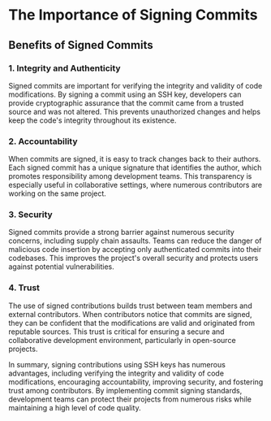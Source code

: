 # The Importance of Signing Commits

## Benefits of Signed Commits

### 1. Integrity and Authenticity
Signed commits are important for verifying the integrity and validity of code modifications. By signing a commit using an SSH key, developers can provide cryptographic assurance that the commit came from a trusted source and was not altered. This prevents unauthorized changes and helps keep the code's integrity throughout its existence.

### 2. Accountability
When commits are signed, it is easy to track changes back to their authors. Each signed commit has a unique signature that identifies the author, which promotes responsibility among development teams. This transparency is especially useful in collaborative settings, where numerous contributors are working on the same project.

### 3. Security
Signed commits provide a strong barrier against numerous security concerns, including supply chain assaults. Teams can reduce the danger of malicious code insertion by accepting only authenticated commits into their codebases. This improves the project's overall security and protects users against potential vulnerabilities.

### 4. Trust
The use of signed contributions builds trust between team members and external contributors. When contributors notice that commits are signed, they can be confident that the modifications are valid and originated from reputable sources. This trust is critical for ensuring a secure and collaborative development environment, particularly in open-source projects.

In summary, signing contributions using SSH keys has numerous advantages, including verifying the integrity and validity of code modifications, encouraging accountability, improving security, and fostering trust among contributors. By implementing commit signing standards, development teams can protect their projects from numerous risks while maintaining a high level of code quality.
